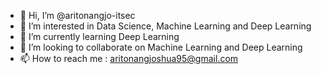 - 👋 Hi, I’m @aritonangjo-itsec
- 👀 I’m interested in Data Science, Machine Learning and Deep Learning
- 🌱 I’m currently learning Deep Learning
- 💞️ I’m looking to collaborate on Machine Learning and Deep Learning
- 📫 How to reach me : aritonangjoshua95@gmail.com

<!---
aritonangjo-itsec/aritonangjo-itsec is a ✨ special ✨ repository because its `README.md` (this file) appears on your GitHub profile.
You can click the Preview link to take a look at your changes.
--->
